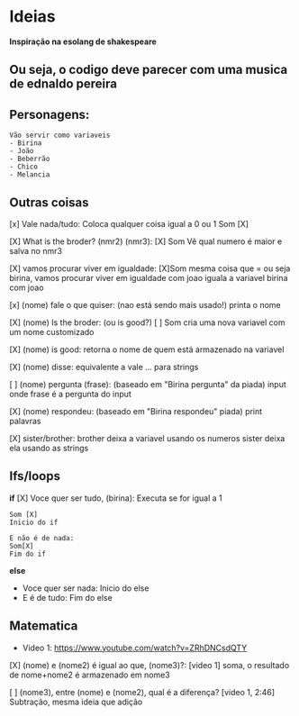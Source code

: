 # Ideias

**Inspiração na esolang de shakespeare**

Ou seja, o codigo deve parecer com uma musica de ednaldo pereira
-----

## Personagens:
    Vão servir como variaveis
    - Birina
    - João
    - Beberrão
    - Chico
    - Melancia

## Outras coisas
[x] Vale nada/tudo:
    Coloca qualquer coisa igual a 0 ou 1
    Som [X]

[X] What is the broder? (nmr2) (nmr3):
    [X] Som
    Vê qual numero é maior e salva no nmr3

[X] vamos procurar viver em igualdade:
    [X]Som
    mesma coisa que =
    ou seja
    birina, vamos procurar viver em igualdade com joao
    iguala a variavel birina com joao

[x] (nome) fale o que quiser: (nao está sendo mais usado!)
    printa o nome

[X] (nome) Is the broder: (ou is good?)
    [ ] Som
    cria uma nova variavel com um nome customizado

[X] (nome) is good:
    retorna o nome de quem está armazenado na variavel

[X] (nome) disse:
    equivalente a vale ... para strings

[ ] (nome) pergunta (frase): (baseado em "Birina pergunta" da piada) 
    input onde frase é a pergunta do input

[X] (nome) respondeu: (baseado em "Birina respondeu" piada)
    print palavras

[X] sister/brother:
    brother deixa a variavel usando os numeros
    sister deixa ela usando as strings

## Ifs/loops
**if**
[X] Voce quer ser tudo, (birina):
    Executa se for igual a 1

    Som [X]
    Inicio do if

    E não é de nada:
    Som[X]
    Fim do if

**else**
- Voce quer ser nada:
    Inicio do else
- E é de tudo:
    Fim do else


## Matematica

- Video 1: https://www.youtube.com/watch?v=ZRhDNCsdQTY

[X] (nome) e (nome2) é igual ao que, (nome3)?:
    [video 1]
    soma, o resultado de nome+nome2 é armazenado em nome3

[ ] (nome3), entre (nome) e (nome2), qual é a diferença?
    [video 1, 2:46]
    Subtração, mesma ideia que adição